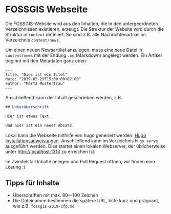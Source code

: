 # FOSSGIS Webseite

Die FOSSGIS-Website wird aus den Inhalten, die in den untergeordneten Verzeichnissen existieren, erzeugt. Die Struktur der Website wird durch die Struktur in `content` definiert. So sind z.B. alle Nachrichtenartikel im Verzeichnis `content/news`.

Um einen neuen Newsartikel anzulegen, muss eine neue Datei in `content/news` mit der Endung `.md` (Markdown) angelegt werden. Ein Artikel beginnt mit den Metadaten ganz oben:

	---
	title: "Dies ist ein Titel"
	date: "2019-02-29T15:00:00+02:00"
	author: "Marta Musterfrau"
	---

Anschließend kann der Inhalt geschrieben werden, z.B.

```markdown
## Unterüberschrift

Hier ist etwas Text.

Und hier ist ein neuer Absatz.
```

Lokal kann die Webseite mithilfe von hugo generiert werden: [Hugo Installationsanweisungen](https://gohugo.io/getting-started/installing/). Anschließend kann im Verzeichnis `hugo serve` ausgeführt werden. Dies startet einen lokalen Webserver, der üblicherweise unter [http://localhost:1313](http://localhost:1313) zu erreichen ist.

Im Zweifelsfall Inhalte anlegen und Pull Request öffnen, wir finden eine Lösung :)

## Tipps für Inhalte

- Überschriften mit max. 80—100 Zeichen
- Die Dateinamen bestimmen die spätere URL, bitte kurz und prägnant, wie z.B. `fossgis-2019-cfp.md`
